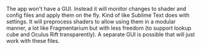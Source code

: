 The app won't have a GUI. Instead it will monitor changes to shader and config files and apply them on the fly. Kind of like Sublime Text does with settings. It will preprocess shaders to allow using them in a modular manner, a lot like Fragmentarium but with less freedom (to support lookup cube and Oculus Rift transparently). A separate GUI is possible that will just work with these files.
